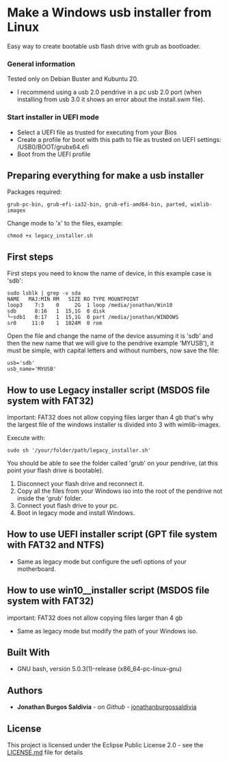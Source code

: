 # Make a Windows usb installer from Linux

Easy way to create bootable usb flash drive with grub as bootloader.

### General information

Tested only on Debian Buster and Kubuntu 20.

- I recommend using a usb 2.0 pendrive in a pc usb 2.0 port (when installing from usb 3.0 it shows an error about the install.swm file).

### Start installer in UEFI mode

- Select a UEFI file as trusted for executing from your Bios
- Create a profile for boot with this path to file as trusted on UEFI settings: /USB0/BOOT/grubx64.efi
- Boot from the UEFI profile

## Preparing everything for make a usb installer

Packages required:

```
grub-pc-bin, grub-efi-ia32-bin, grub-efi-amd64-bin, parted, wimlib-imagex
```

Change mode to 'x' to the files, example:

```
chmod +x legacy_installer.sh
```

## First steps

First steps you need to know the name of device, in this example case is 'sdb': 

```
sudo lsblk | grep -v sda
NAME   MAJ:MIN RM   SIZE RO TYPE MOUNTPOINT
loop3    7:3    0     2G  1 loop /media/jonathan/Win10
sdb      8:16   1  15,1G  0 disk 
└─sdb1   8:17   1  15,1G  0 part /media/jonathan/WINDOWS
sr0     11:0    1  1024M  0 rom

```

Open the file and change the name of the device assuming it is 'sdb' and then the new name that we will give to the pendrive example 'MYUSB'), it must be simple, with capital letters and without numbers, now save the file:

```
usb='sdb'
usb_name='MYUSB'
```

## How to use Legacy installer script (MSDOS file system with FAT32)
Important: FAT32 does not allow copying files larger than 4 gb that's why the largest file of the windows installer is divided into 3 with wimlib-imagex.

Execute with:

```
sudo sh '/your/folder/path/legacy_installer.sh'
```

You should be able to see the folder called 'grub' on your pendrive, (at this point your flash drive is bootable).

1. Disconnect your flash drive and reconnect it.
2. Copy all the files from your Windows iso into the root of the pendrive not inside the 'grub' folder.
3. Connect yout flash drive to your pc.
4. Boot in legacy mode and install Windows.

## How to use UEFI installer script (GPT file system with FAT32 and NTFS)

- Same as legacy mode but configure the uefi options of your motherboard.

## How to use win10__installer script (MSDOS file system with FAT32)
important: FAT32 does not allow copying files larger than 4 gb 

- Same as legacy mode but modify the path of your Windows iso.

## Built With

* GNU bash, versión 5.0.3(1)-release (x86_64-pc-linux-gnu)

## Authors

* **Jonathan Burgos Saldivia** - *on Github* - [jonathanburgossaldivia](https://github.com/jonathanburgossaldivia)

## License

This project is licensed under the Eclipse Public License 2.0 - see the [LICENSE.md](LICENSE.md) file for details
